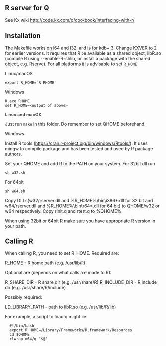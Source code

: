 R server for Q
--------------

See Kx wiki http://code.kx.com/q/cookbook/interfacing-with-r/

Installation
------------

The Makefile works on l64 and l32, and is for kdb+ 3. Change KXVER to 2 for earlier versions.
It requires that R be available as a shared object, libR.so (compile R using --enable-R-shlib,
or install a package with the shared object, e.g. Rserve). 
For all platforms it is advisable to set `R_HOME`

Linux/macOS
```
export R_HOME=`R RHOME`
```
Windows
```
R.exe RHOME
set R_HOME=<output of above>
```

Linux and macOS

Just run `make` in this folder. Do remember to set QHOME beforehand.

Windows

Install R tools (https://cran.r-project.org/bin/windows/Rtools/). It uses mingw to compile package and has been tested and used by R package authors.

Set your QHOME and add R to the PATH on your system. 
For 32bit dll run 
```
sh w32.sh
```

For 64bit
```
sh w64.sh
```

Copy  DLLs(w32/rserver.dll and %R_HOME%\bin\i386\*.dll for 32 bit and w64/rserver.dll and %R_HOME%\bin\x64\*.dll for 64 bit) to QHOME/w32 or w64 respectively.
Copy rinit.q and rtest.q to %QHOME%

When using 32bit or 64bit R make sure you have appropriate R version in your path.

Calling R
---------

When calling R, you need to set R_HOME. Required are:

  R_HOME               - R home path      (e.g. /usr/lib/R)

Optional are (depends on what calls are made to R):

  R_SHARE_DIR          - R share dir      (e.g. /usr/share/R)
  R_INCLUDE_DIR        - R include dir    (e.g. /usr/share/R/include)

Possibly required:

  LD_LIBRARY_PATH      - path to libR.so  (e.g. /usr/lib/R/lib)

For example, a script to load q might be:
```
  #!/bin/bash
  export R_HOME=/Library/Frameworks/R.framework/Resources
  cd $QHOME
  rlwrap m64/q "$@"
```